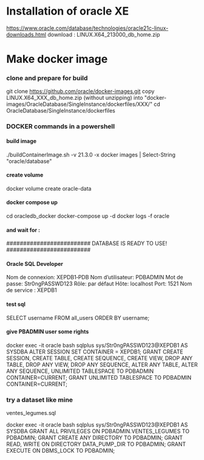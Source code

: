 # Installation of oracle XE

https://www.oracle.com/database/technologies/oracle21c-linux-downloads.html
download : LINUX.X64_213000_db_home.zip

# Make docker image

### clone and prepare for build

git clone https://github.com/oracle/docker-images.git
copy LINUX.X64_XXX_db_home.zip (without unzipping) into "docker-images/OracleDatabase/SingleInstance/dockerfiles/XXX/"
cd OracleDatabase/SingleInstance/dockerfiles

### DOCKER commands in a powershell

#### build image

./buildContainerImage.sh -v 21.3.0 -x
docker images | Select-String "oracle/database"

#### create volume

docker volume create oracle-data

#### docker compose up

cd oracledb_docker
docker-compose up -d
docker logs -f oracle

#### and wait for :

#########################
DATABASE IS READY TO USE!
#########################

#### Oracle SQL Developer

Nom de connexion: XEPDB1‑PDB
Nom d’utilisateur: PDBADMIN
Mot de passe: Str0ngPASSWD123
Rôle: par défaut
Hôte: localhost
Port: 1521
Nom de service : XEPDB1

#### test sql

SELECT username FROM all_users ORDER BY username;

#### give PBADMIN user some rights

docker exec -it oracle bash
sqlplus sys/Str0ngPASSWD123@XEPDB1 AS SYSDBA
ALTER SESSION SET CONTAINER = XEPDB1;
GRANT CREATE SESSION, CREATE TABLE, CREATE SEQUENCE, CREATE VIEW, DROP ANY TABLE, DROP ANY VIEW, DROP ANY SEQUENCE, ALTER ANY TABLE, ALTER ANY SEQUENCE, UNLIMITED TABLESPACE TO PDBADMIN CONTAINER=CURRENT;
GRANT UNLIMITED TABLESPACE TO PDBADMIN CONTAINER=CURRENT;

### try a dataset like mine

ventes_legumes.sql

docker exec -it oracle bash
sqlplus sys/Str0ngPASSWD123@XEPDB1 AS SYSDBA
GRANT ALL PRIVILEGES ON PDBADMIN.VENTES_LEGUMES TO PDBADMIN;
GRANT CREATE ANY DIRECTORY TO PDBADMIN;
GRANT READ, WRITE ON DIRECTORY DATA_PUMP_DIR TO PDBADMIN;
GRANT EXECUTE ON DBMS_LOCK TO PDBADMIN;
